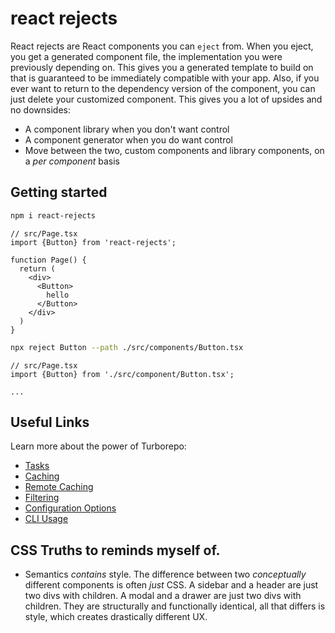 # react rejects

React rejects are React components you can `eject` from. When you eject, you get a generated component file, the implementation you were previously depending on.  This gives you a generated template to build on that is guaranteed to be immediately compatible with your app. Also, if you ever want to return to the dependency version of the component, you can just delete your customized component. This gives you a lot of upsides and no downsides:

- A component library when you don't want control
- A component generator when you do want control
- Move between the two, custom components and library components, on a _per component_ basis

## Getting started

```sh
npm i react-rejects
```

```tsx
// src/Page.tsx
import {Button} from 'react-rejects';

function Page() {
  return (
    <div>
      <Button>
        hello
      </Button>
    </div>
  )
}
```

```sh
npx reject Button --path ./src/components/Button.tsx
```

```tsx
// src/Page.tsx
import {Button} from './src/component/Button.tsx';

...
```

## Useful Links

Learn more about the power of Turborepo:

- [Tasks](https://turbo.build/repo/docs/core-concepts/monorepos/running-tasks)
- [Caching](https://turbo.build/repo/docs/core-concepts/caching)
- [Remote Caching](https://turbo.build/repo/docs/core-concepts/remote-caching)
- [Filtering](https://turbo.build/repo/docs/core-concepts/monorepos/filtering)
- [Configuration Options](https://turbo.build/repo/docs/reference/configuration)
- [CLI Usage](https://turbo.build/repo/docs/reference/command-line-reference)

## CSS Truths to reminds myself of.

- Semantics _contains_ style. The difference between two _conceptually_ different components is often _just_ CSS. A sidebar and a header are just two divs with children. A modal and a drawer are just two divs with children. They are structurally and functionally identical, all that differs is style, which creates drastically different UX.